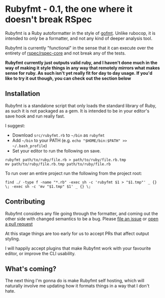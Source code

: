 # Rubyfmt - 0.1, the one where it doesn't break RSpec

Rubyfmt is a Ruby autoformatter in the style of
[gofmt](https://golang.org/cmd/gofmt/).  Unlike rubocop, it is intended to
*only* be a formatter, and not any kind of deeper analysis tool.

Rubyfmt is currently "functional" in the sense that it can execute over the
entirety of [rspec/rspec-core](https://github.com/rspec/rspec-core) and not
break any of the tests.

**Rubyfmt currently just outputs valid ruby, and I haven't done much in the way
of making it style things in any way that remotely mirrors what makes sense for
ruby. As such isn't yet really fit for day to day usage. If you'd like to try it out
though, you can check out the section below**

## Installation

Rubyfmt is a standalone script that only loads the standard library of Ruby,
as such it is not packaged as a gem. It is intended to be in your editor's save
hook and run really fast.

I suggest:

* Download `src/rubyfmt.rb` to `~/bin` as `rubyfmt`
* Add `~/bin` to your PATH (e.g. `echo "$HOME/bin:$PATH" >> ~/.bash_profile`)
* Set your editor to run the following on save.

```
rubyfmt path/to/ruby/file.rb > path/to/ruby/file.rb.tmp
mv path/to/ruby/file.rb.tmp path/to/ruby/file.rb
```

To run over an entire project run the following from the project root:

```
find ./ -type f -name "*.rb" -exec sh -c 'rubyfmt $1 > "$1.tmp"' _ {} \; -exec sh -c 'mv "$1.tmp" $1' _ {} \;
```

## Contributing

Rubyfmt considers any file going through the formatter, and coming out the other
side with changed semantics to be a bug. Please
[file an issue](https://github.com/samphippen/rubyfmt/issues/new) or [open a pull request](https://github.com/samphippen/rubyfmt/compare)

At this stage things are too early for us to accept PRs that affect output
styling.

I will happily accept plugins that make Rubyfmt work with your favourite editor,
or improve the CLI usability.

## What's coming?

The next thing I'm gonna do is make Rubyfmt self hosting, which will naturally involve me updating how it formats things in a way that I don't hate.
